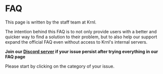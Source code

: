 # FAQ
This page is written by the staff team at Krnl.

The intention behind this FAQ is to not only provide users with a better and quicker way to find a solution to their problem, but to also help our support expand
the official FAQ even without access to Krnl's internal servers.

**Join our [Discord server](https://krnl.place/invite) if your issue persist after trying everything in our FAQ page**

Please start by clicking on the category of your issue.
